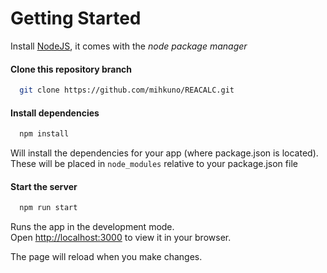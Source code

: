 # Getting Started

Install [NodeJS](https://nodejs.org/en/), it comes with the _node package manager_

#### Clone this repository branch

```bash
  git clone https://github.com/mihkuno/REACALC.git
```

#### Install dependencies

```bash
  npm install
```

Will install the dependencies for your app (where package.json is located).\
These will be placed in `node_modules` relative to your package.json file

#### Start the server

```bash
  npm run start
```

Runs the app in the development mode.\
Open [http://localhost:3000](http://localhost:3000) to view it in your browser.

The page will reload when you make changes.
